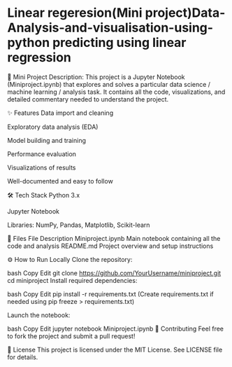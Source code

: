 # Linear regeresion(Mini project)Data-Analysis-and-visualisation-using-python predicting using linear regression
🧠 Mini Project
Description:
This project is a Jupyter Notebook (Miniproject.ipynb) that explores and solves a particular data science / machine learning / analysis task. It contains all the code, visualizations, and detailed commentary needed to understand the project.

✨ Features
Data import and cleaning

Exploratory data analysis (EDA)

Model building and training

Performance evaluation

Visualizations of results

Well-documented and easy to follow

🛠️ Tech Stack
Python 3.x

Jupyter Notebook

Libraries: NumPy, Pandas, Matplotlib, Scikit-learn

📂 Files
File	Description
Miniproject.ipynb	Main notebook containing all the code and analysis
README.md	Project overview and setup instructions

⚙️ How to Run Locally
Clone the repository:

bash
Copy
Edit
git clone https://github.com/YourUsername/miniproject.git
cd miniproject
Install required dependencies:

bash
Copy
Edit
pip install -r requirements.txt
(Create requirements.txt if needed using pip freeze > requirements.txt)

Launch the notebook:

bash
Copy
Edit
jupyter notebook Miniproject.ipynb
🤝 Contributing
Feel free to fork the project and submit a pull request!

📄 License
This project is licensed under the MIT License. See LICENSE file for details.
